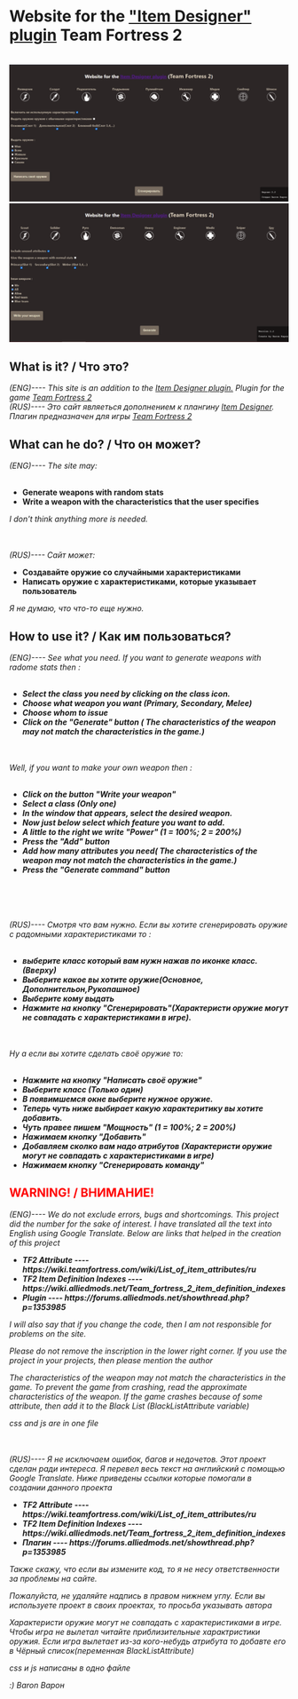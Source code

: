 # Website for the <a href="https://forums.alliedmods.net/showthread.php?p=1353985">"Item Designer" plugin</a> Team Fortress 2

<br>
<img src="Photo.png" alt="Site demo">
<img src="Photo(eng).png" alt="Site demo">

<h2>What is it?   /   Что это?</h2>
<i>(ENG)---- This site is an addition to the <a href="https://forums.alliedmods.net/showthread.php?p=1353985">Item Designer plugin.</a> Plugin for the game <a href="https://forums.alliedmods.net/showthread.php?p=1353985">Team Fortress 2</a></i>
<br>
<i>(RUS)---- Это сайт являеться дополнением к плангину <a href="https://forums.alliedmods.net/showthread.php?p=1353985">Item Designer</a>. Плагин предназначен для игры <a href="https://forums.alliedmods.net/showthread.php?p=1353985">Team Fortress 2</a></i>

<br>
<h2>What can he do?   /   Что он может?</h2>
<i>(ENG)---- The site may:</i><br><br>
<ul>
<b>
  <li> Generate weapons with random stats</li>
  <li> Write a weapon with the characteristics that the user specifies</li>
  </b>
</ul>
<i>I don't think anything more is needed.</i>

<br><br>
<i>(RUS)---- Сайт может:</i><br>
<ul>
<b>
  <li> Создавайте оружие со случайными характеристиками</li>
  <li> Написать оружие с характеристиками, которые указывает пользователь</li>
  </b>
</ul>
<i>Я не думаю, что что-то еще нужно.</i>


<h2>How to use it?   /   Как им пользоваться?</h2>
<i>(ENG)---- See what you need. If you want to generate weapons with radome stats then :
  <br><br>
  <b>
  <ul>
    <li>Select the class you need by clicking on the class icon. </li>
    <li>Choose what weapon you want (Primary, Secondary, Melee)</li>
    <li>Choose whom to issue</li>
    <li>Click on the "Generate" button ( The characteristics of the weapon may not match the characteristics in the game.)</li>
  </ul>
  </b>
<br><br>
Well, if you want to make your own weapon then : 
  <br><br>
  <b>
  <ul>
    <li> Click on the button "Write your weapon"</li>
    <li> Select a class (Only one)</li>
    <li> In the window that appears, select the desired weapon.</li>
    <li>Now just below select which feature you want to add.</li>
    <li> A little to the right we write "Power" (1 = 100%; 2 = 200%)</li>
    <li>Press the "Add" button</li>
    <li> Add how many attributes you need( The characteristics of the weapon may not match the characteristics in the game.)</li>
    <li> Press the "Generate command" button</li>
    </ul>
  </b>
</i>

<br><br><br><br>
<i>(RUS)---- Смотря что вам нужно. Если вы хотите сгенерировать оружие с радомными характеристиками то : 
  <br><br>
  <b>
   <ul>
     <li> выберите класс который вам нужн нажав по иконке класс. (Вверху)</li>
     <li> Выберите какое вы хотите оружие(Основное, Дополнительон,Рукопашное)</li>
     <li> Выберите кому выдать </li>
     <li> Нажмите на кнопку "Cгенерировать"(Характеристи оружие могут не совпадать с характеристиками в игре).</li>
   </ul>
    </b>
  <br><br>
   Ну а если вы хотите сделать своё оружие то:
  <br><br>
  <b>
  <ul>
    <li> Нажмите на кнопку "Написать своё оружие" </li>
    <li> Выберите класс (Только один)</li>
    <li>В появимшемся окне выберите нужное оружие. </li>
    <li>Теперь чуть ниже выбирает какую характеритику вы хотите добавить.</li>
    <li>Чуть правее пишем "Мощность" (1 = 100%; 2 = 200%)</li>
    <li>Нажимаем кнопку "Добавить"</li>
    <li> Добавляем сколко вам надо атрибутов (Характеристи оружие могут не совпадать с характеристиками в игре)</li>
    <li> Нажимаем кнопку "Сгенерировать команду" </li>
 </ul>
  </b>
</i>

<h2 style="color:red">WARNING! / ВНИМАНИЕ! </h2>
<i>(ENG)---- We do not exclude errors, bugs and shortcomings. This project did the number for the sake of interest.
I have translated all the text into English using Google Translate.
Below are links that helped in the creation of this project

  <b>
  <ul>
    <li>TF2 Attribute ---- https://wiki.teamfortress.com/wiki/List_of_item_attributes/ru</li>
    <li>TF2 Item Definition Indexes ---- https://wiki.alliedmods.net/Team_fortress_2_item_definition_indexes</li>
    <li>Plugin ---- https://forums.alliedmods.net/showthread.php?p=1353985</li>
    </ul>
  </b>
  
  I will also say that if you change the code, then I am not responsible for problems on the site.
  
  Please do not remove the inscription in the lower right corner. If you use the project in your projects, then please mention the author
  
  The characteristics of the weapon may not match the characteristics in the game. To prevent the game from crashing, read the approximate characteristics of the weapon. If the game crashes because of some attribute, then add it to the Black List (BlackListAttribute variable)
  
  css and js are in one file
</i>

  <br><br>
<i>(RUS)---- Я не исключаем ошибок, багов и недочетов. Этот проект сделан ради интереса.
Я перевел весь текст на английский с помощью Google Translate.
Ниже приведены ссылки которые помогали в создании данного проекта

  
  <b>
  <ul>
    <li>TF2 Attribute ---- https://wiki.teamfortress.com/wiki/List_of_item_attributes/ru</li>
    <li>TF2 Item Definition Indexes ---- https://wiki.alliedmods.net/Team_fortress_2_item_definition_indexes</li>
    <li>Плагин ---- https://forums.alliedmods.net/showthread.php?p=1353985</li>
    </ul>
  </b>
  
  Также скажу, что если вы измените код, то я не несу ответственности за проблемы на сайте.
  
   Пожалуйста, не удаляйте надпись в правом нижнем углу. Если вы используете проект в своих проектах, то просьба указывать автора
  
  Характеристи оружие могут не совпадать с характеристиками в игре. Чтобы игра не вылетал читайте приблизительные характристики оружия. Если игра вылетает из-за кого-небудь атрибута то добавте его в Чёрный список(переменная BlackListAttribute)
  
  css и js написаны в одно файле 
  
  :) 
  Baron Варон
</i>
